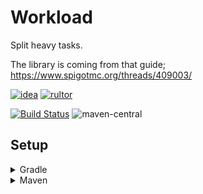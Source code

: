 # Workload
Split heavy tasks.

The library is coming from that guide;
https://www.spigotmc.org/threads/409003/

[![idea](https://www.elegantobjects.org/intellij-idea.svg)](https://www.jetbrains.com/idea/)
[![rultor](https://www.rultor.com/b/yegor256/rultor)](https://www.rultor.com/p/portlek/workload)

[![Build Status](https://travis-ci.com/portlek/workload.svg?branch=master)](https://travis-ci.com/portlek/workload)
![maven-central](https://img.shields.io/maven-central/v/io.github.portlek/workload)
## Setup

<details>
<summary>Gradle</summary>

```gradle
repositories {
    mavenCentral()
}

dependencies {
    implementation("io.github.portlek:workload:${version}")
}
```
</details>

<details>
<summary>Maven</summary>

```xml
<dependencies>
    <dependency>
      <groupId>io.github.portlek</groupId>
      <artifactId>workload</artifactId>
      <version>${version}</version>
    </dependency>
</dependencies>
```
</details>

